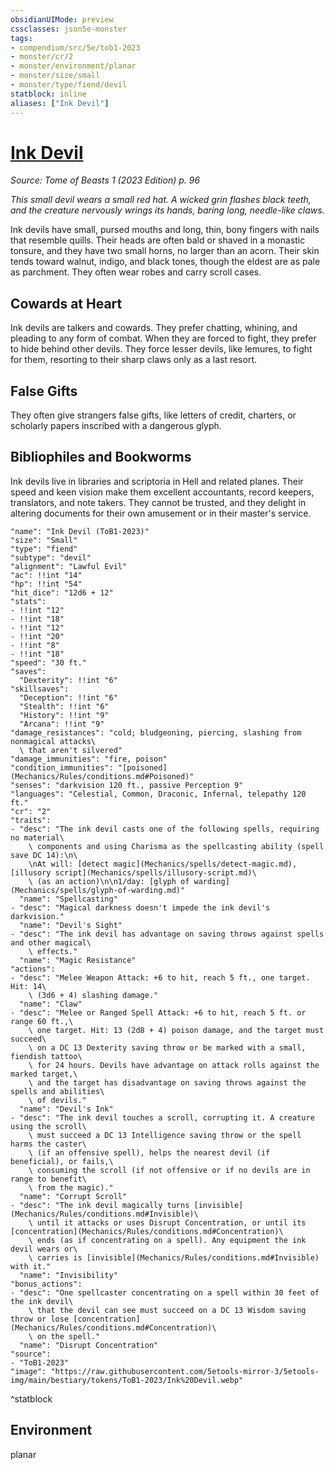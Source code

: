 ```yaml
---
obsidianUIMode: preview
cssclasses: json5e-monster
tags:
- compendium/src/5e/tob1-2023
- monster/cr/2
- monster/environment/planar
- monster/size/small
- monster/type/fiend/devil
statblock: inline
aliases: ["Ink Devil"]
---
```

# [Ink Devil](Mechanics\bestiary\fiend/ink-devil-tob1-2023.md)
*Source: Tome of Beasts 1 (2023 Edition) p. 96*  

*This small devil wears a small red hat. A wicked grin flashes black teeth, and the creature nervously wrings its hands, baring long, needle-like claws.*

Ink devils have small, pursed mouths and long, thin, bony fingers with nails that resemble quills. Their heads are often bald or shaved in a monastic tonsure, and they have two small horns, no larger than an acorn. Their skin tends toward walnut, indigo, and black tones, though the eldest are as pale as parchment. They often wear robes and carry scroll cases.

## Cowards at Heart

Ink devils are talkers and cowards. They prefer chatting, whining, and pleading to any form of combat. When they are forced to fight, they prefer to hide behind other devils. They force lesser devils, like lemures, to fight for them, resorting to their sharp claws only as a last resort.

## False Gifts

They often give strangers false gifts, like letters of credit, charters, or scholarly papers inscribed with a dangerous glyph.

## Bibliophiles and Bookworms

Ink devils live in libraries and scriptoria in Hell and related planes. Their speed and keen vision make them excellent accountants, record keepers, translators, and note takers. They cannot be trusted, and they delight in altering documents for their own amusement or in their master's service.

```statblock
"name": "Ink Devil (ToB1-2023)"
"size": "Small"
"type": "fiend"
"subtype": "devil"
"alignment": "Lawful Evil"
"ac": !!int "14"
"hp": !!int "54"
"hit_dice": "12d6 + 12"
"stats":
- !!int "12"
- !!int "18"
- !!int "12"
- !!int "20"
- !!int "8"
- !!int "18"
"speed": "30 ft."
"saves":
  "Dexterity": !!int "6"
"skillsaves":
  "Deception": !!int "6"
  "Stealth": !!int "6"
  "History": !!int "9"
  "Arcana": !!int "9"
"damage_resistances": "cold; bludgeoning, piercing, slashing from nonmagical attacks\
  \ that aren't silvered"
"damage_immunities": "fire, poison"
"condition_immunities": "[poisoned](Mechanics/Rules/conditions.md#Poisoned)"
"senses": "darkvision 120 ft., passive Perception 9"
"languages": "Celestial, Common, Draconic, Infernal, telepathy 120 ft."
"cr": "2"
"traits":
- "desc": "The ink devil casts one of the following spells, requiring no material\
    \ components and using Charisma as the spellcasting ability (spell save DC 14):\n\
    \nAt will: [detect magic](Mechanics/spells/detect-magic.md), [illusory script](Mechanics/spells/illusory-script.md)\
    \ (as an action)\n\n1/day: [glyph of warding](Mechanics/spells/glyph-of-warding.md)"
  "name": "Spellcasting"
- "desc": "Magical darkness doesn't impede the ink devil's darkvision."
  "name": "Devil's Sight"
- "desc": "The ink devil has advantage on saving throws against spells and other magical\
    \ effects."
  "name": "Magic Resistance"
"actions":
- "desc": "Melee Weapon Attack: +6 to hit, reach 5 ft., one target. Hit: 14\
    \ (3d6 + 4) slashing damage."
  "name": "Claw"
- "desc": "Melee or Ranged Spell Attack: +6 to hit, reach 5 ft. or range 60 ft.,\
    \ one target. Hit: 13 (2d8 + 4) poison damage, and the target must succeed\
    \ on a DC 13 Dexterity saving throw or be marked with a small, fiendish tattoo\
    \ for 24 hours. Devils have advantage on attack rolls against the marked target,\
    \ and the target has disadvantage on saving throws against the spells and abilities\
    \ of devils."
  "name": "Devil's Ink"
- "desc": "The ink devil touches a scroll, corrupting it. A creature using the scroll\
    \ must succeed a DC 13 Intelligence saving throw or the spell harms the caster\
    \ (if an offensive spell), helps the nearest devil (if beneficial), or fails,\
    \ consuming the scroll (if not offensive or if no devils are in range to benefit\
    \ from the magic)."
  "name": "Corrupt Scroll"
- "desc": "The ink devil magically turns [invisible](Mechanics/Rules/conditions.md#Invisible)\
    \ until it attacks or uses Disrupt Concentration, or until its [concentration](Mechanics/Rules/conditions.md#Concentration)\
    \ ends (as if concentrating on a spell). Any equipment the ink devil wears or\
    \ carries is [invisible](Mechanics/Rules/conditions.md#Invisible) with it."
  "name": "Invisibility"
"bonus_actions":
- "desc": "One spellcaster concentrating on a spell within 30 feet of the ink devil\
    \ that the devil can see must succeed on a DC 13 Wisdom saving throw or lose [concentration](Mechanics/Rules/conditions.md#Concentration)\
    \ on the spell."
  "name": "Disrupt Concentration"
"source":
- "ToB1-2023"
"image": "https://raw.githubusercontent.com/5etools-mirror-3/5etools-img/main/bestiary/tokens/ToB1-2023/Ink%20Devil.webp"
```
^statblock

## Environment

planar
